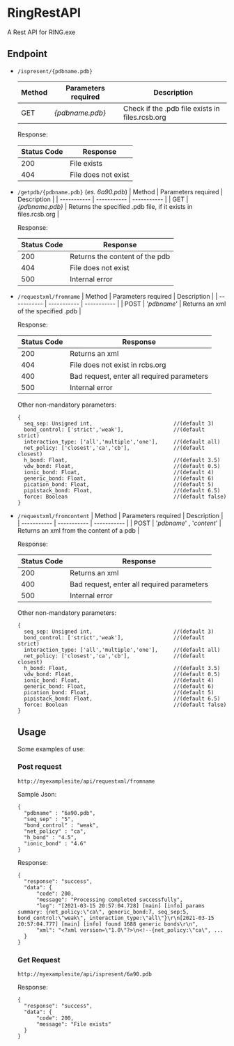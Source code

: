 # RingRestAPI

A Rest API for RING.exe

## Endpoint
- `/ispresent/{pdbname.pdb}`

  | Method     | Parameters required | Description | 
  | ----------- | ----------- | ----------- | 
  | GET | *{pdbname.pdb}* | Check if the .pdb file exists in files.rcsb.org |

  Response:

  | Status Code | Response |
  | ----------- |----------- |
  | 200 | File exists |
  | 404 | File does not exist |

- `/getpdb/{pdbname.pdb}` (*es. 6a90.pdb*)
  | Method     | Parameters required | Description | 
  | ----------- | ----------- | ----------- | 
  | GET | *{pdbname.pdb}* | Returns the specified .pdb file, if it exists in files.rcsb.org |

  Response:

  | Status Code | Response |
  | ----------- |----------- |
  | 200 | Returns the content of the pdb |
  | 404 | File does not exist |
  | 500 | Internal error |

- `/requestxml/fromname`
  | Method     | Parameters required | Description | 
  | ----------- | ----------- | ----------- | 
  | POST | '*pdbname*' | Returns an xml of the specified .pdb |

  Response:

  | Status Code | Response |
  | ----------- |----------- |
  | 200 | Returns an xml |
  | 404 | File does not exist in rcbs.org |
  | 400 | Bad request, enter all required parameters|
  | 500 | Internal error |

  Other non-mandatory parameters:
  ```
  {
    seq_sep: Unsigned int,                          //(default 3)
    bond_control: ['strict','weak'],                //(default strict)
    interaction_type: ['all','multiple','one'],     //(default all)
    net_policy: ['closest','ca','cb'],              //(default closest)
    h_bond: Float,                                  //(default 3.5)
    vdw_bond: Float,                                //(default 0.5)
    ionic_bond: Float,                              //(default 4)                                              
    generic_bond: Float,                            //(default 6)
    pication_bond: Float,                           //(default 5)
    pipistack_bond: Float,                          //(default 6.5)
    force: Boolean                                  //(default false)
  }
  ```

- `/requestxml/fromcontent`
  | Method     | Parameters required | Description | 
  | ----------- | ----------- | ----------- | 
  | POST | '*pdbname*' , '*content*' | Returns an xml from the content of a pdb |

  Response:

  | Status Code | Response |
  | ----------- |----------- |
  | 200 | Returns an xml |
  | 400 | Bad request, enter all required parameters |
  | 500 | Internal error |

  Other non-mandatory parameters:
  ```
  {
    seq_sep: Unsigned int,                          //(default 3)
    bond_control: ['strict','weak'],                //(default strict)
    interaction_type: ['all','multiple','one'],     //(default all)
    net_policy: ['closest','ca','cb'],              //(default closest)
    h_bond: Float,                                  //(default 3.5)
    vdw_bond: Float,                                //(default 0.5)
    ionic_bond: Float,                              //(default 4)                                              
    generic_bond: Float,                            //(default 6)
    pication_bond: Float,                           //(default 5)
    pipistack_bond: Float,                          //(default 6.5)
    force: Boolean                                  //(default false)
  }
  ```
  
  ## Usage
  Some examples of use:
  ### Post request
  
  ```
  http://myexamplesite/api/requestxml/fromname
  ```
  Sample Json:
  ```
  {
    "pdbname" : "6a90.pdb",
    "seq_sep" : "5",
    "bond_control" : "weak",
    "net_policy" : "ca",
    "h_bond" : "4.5",
    "ionic_bond" : "4.6"
  }
  
  ```
  Response:
  ```
  {
    "response": "success",
    "data": {
        "code": 200,
        "message": "Processing completed successfully",
        "log": "[2021-03-15 20:57:04.728] [main] [info] params summary: {net_policy:\"ca\", generic_bond:7, seq_sep:5, bond_control:\"weak\", interaction_type:\"all\"}\r\n[2021-03-15 20:57:04.777] [main] [info] found 1688 generic bonds\r\n",
        "xml": "<?xml version=\"1.0\"?>\n<!--{net_policy:\"ca\", ...
    }
  }
  ```
  ### Get Request
  ```
  http://myexamplesite/api/ispresent/6a90.pdb
  ```
  Response:
  ```
  {
    "response": "success",
    "data": {
        "code": 200,
        "message": "File exists"
    }
  }
  ```
  
  
  
  
  

